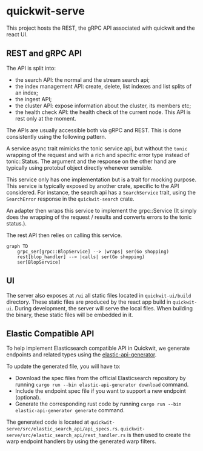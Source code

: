 # quickwit-serve

This project hosts the REST, the gRPC API associated with quickwit and the react UI. 

## REST and gRPC API

The API is split into:
- the search API: the normal and the stream search api;
- the index management API: create, delete, list indexes and list splits of an index;
- the ingest API;
- the cluster API: expose information about the cluster, its members etc;
- the health check API: the health check of the current node. This API is rest only at the moment.

The APIs are usually accessible both via gRPC and REST.
This is done consistently using the following pattern.

A service async trait mimicks the tonic service api, but without the `tonic`
wrapping of the request and with a rich and specific error type instead of tonic::Status.
The argument and the response on the other hand are typically using protobuf object
directly whenever sensible.

This service only has one implementation but is a trait for mocking purpose.
This service is typically exposed by another crate, specific to the API considered.
For instance, the search api has a `SearchService` trait, using the `SearchError`
response in the `quickwit-search` crate.

An adapter then wraps this service to implement the grpc::Service
(It simply does the wrapping of the request / results and converts errors to the tonic status.).

The rest API then relies on calling this service.

```mermaid
graph TD
    grpc_ser[grpc::BlopService] --> |wraps| ser(Go shopping)
    rest[blop_handler] --> |calls| ser(Go shopping)
    ser[BlopService]
```

## UI

The server also exposes at `/ui` all static files located in `quickwit-ui/build` directory. These static files are
produced by the react app build in `quickwit-ui`.
During development, the server will serve the local files. When building the binary, these static files will be embedded in it.

## Elastic Compatible API

To help implement Elasticsearch compatible API in Quickwit, we generate endpoints and related types using the [elastic-api-generator](../quickwit-cli/src/elastic_api_generator.rs).

To update the generated file, you will have to: 
- Download the spec files from the official Elasticsearch repository by running `cargo run --bin elastic-api-generator download` command.
- Include the endpoint spec file if you want to support a new endpoint (optional).
- Generate the corresponding rust code by running `cargo run --bin elastic-api-generator generate` command.

The generated code is located at `quickwit-serve/src/elastic_search_api/api_specs.rs`. `quickwit-serve/src/elastic_search_api/rest_handler.rs` is then used to create the warp endpoint handlers by using the generated warp filters.

